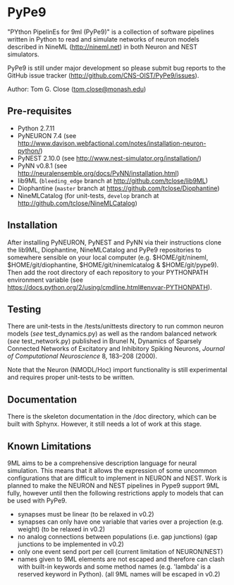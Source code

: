 PyPe9
========

"PYthon PipelinEs for 9ml (PyPe9)" is a collection of software pipelines
written in Python to read and simulate networks of neuron models
described in NineML (http://nineml.net) in both Neuron and NEST simulators.

PyPe9 is still under major development so please submit bug reports to the
GitHub issue tracker (http://github.com/CNS-OIST/PyPe9/issues).

Author: Tom G. Close (tom.close@monash.edu)

Pre-requisites
---
 * Python 2.7.11
 * PyNEURON 7.4 (see http://www.davison.webfactional.com/notes/installation-neuron-python/)
 * PyNEST 2.10.0 (see http://www.nest-simulator.org/installation/)
 * PyNN v0.8.1 (see http://neuralensemble.org/docs/PyNN/installation.html)
 * lib9ML (`bleeding_edge` branch at http://github.com/tclose/lib9ML)
 * Diophantine (`master` branch at https://github.com/tclose/Diophantine)
 * NineMLCatalog (for unit-tests, `develop` branch at http://github.com/tclose/NineMLCatalog)
 
Installation
---

After installing PyNEURON, PyNEST and PyNN via their instructions clone the 
lib9ML, Diophantine, NineMLCatalog and PyPe9 repositories to somewhere sensible
on your local computer (e.g. $HOME/git/nineml, $HOME/git/diophantine,
$HOME/git/ninemlcatalog & $HOME/git/pype9). Then add the root directory of 
each repository to your PYTHONPATH environment variable
(see https://docs.python.org/2/using/cmdline.html#envvar-PYTHONPATH).

Testing
---
There are unit-tests in the <pype9-home>/tests/unittests directory to run
common neuron models (_see_ test_dynamics.py) as well as the random balanced
network (_see_ test_network.py) published in
Brunel N, Dynamics of Sparsely Connected Networks of Excitatory and Inhibitory Spiking Neurons, _Journal of Computational Neuroscience_ 8, 183–208 (2000).

Note that the Neuron (NMODL/Hoc) import functionality is still experimental and
requires proper unit-tests to be written.

Documentation
---
There is the skeleton documentation in the <pype9-home>/doc directory, which
can be built with Sphynx. However, it still needs a lot of work at this stage.

Known Limitations
---

9ML aims to be a comprehensive description language for neural simulation. This
means that it allows the expression of some uncommon configurations that are
difficult to implement in NEURON and NEST. Work is planned to make the NEURON
and NEST pipelines in Pype9 support 9ML fully, however until then the following
restrictions apply to models that can be used with PyPe9.

* synapses must be linear (to be relaxed in v0.2)
* synapses can only have one variable that varies over a projection
  (e.g. weight) (to be relaxed in v0.2)
* no analog connections between populations (i.e. gap junctions)
  (gap junctions to be implemented in v0.2)
* only one event send port per cell (current limitation of NEURON/NEST)
* names given to 9ML elements are not escaped and therefore can clash with
  built-in keywords and some method names (e.g. 'lambda' is a reserved keyword
  in Python). (all 9ML names will be escaped in v0.2)
